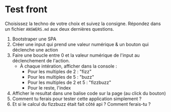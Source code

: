 
# Test front

Choisissez la techno de votre choix et suivez la consigne. Répondez dans un fichier `ANSWERS.md` aux deux dernières questions.

1. Bootstraper une SPA
2. Créer une input qui prend une valeur numérique & un bouton qui déclenche une action
3. Faire une boucle entre 0 et la valeur numérique de l'input au déclenchement de l'action.
    - À chaque intération, afficher dans la console :
        - Pour les multiples de 2 : "fizz"
        - Pour les multiples de 5 : "buzz"
        - Pour les multiples de 2 et 5 : "fizzbuzz"
        - Pour le reste, l'index
4. Afficher le resultat dans une balise code sur la page (au click du bouton)
5. Comment tu ferais pour tester cette application simplement ?
6. Et si le calcul du fizzbuzz était fait côté api ? Comment ferais-tu ?